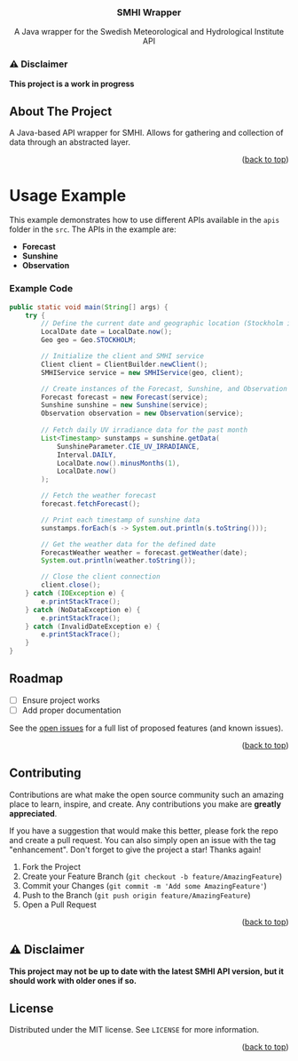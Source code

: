 <a id="readme-top"></a>

<div align="center">
<h3 align="center">SMHI Wrapper</h3>

  <p align="center">
    A Java wrapper for the Swedish Meteorological and Hydrological Institute API
  </p>
</div>

### ⚠️ Disclaimer

**This project is a work in progress**

## About The Project

A Java-based API wrapper for SMHI. Allows for gathering and collection of data through an abstracted layer.

<p align="right">(<a href="#readme-top">back to top</a>)</p>

# Usage Example

This example demonstrates how to use different APIs available in the `apis` folder in the `src`. The APIs in the example are:

- **Forecast**
- **Sunshine**
- **Observation**

### Example Code

```java
public static void main(String[] args) {
    try {
        // Define the current date and geographic location (Stockholm in this case)
        LocalDate date = LocalDate.now();
        Geo geo = Geo.STOCKHOLM;

        // Initialize the client and SMHI service
        Client client = ClientBuilder.newClient();
        SMHIService service = new SMHIService(geo, client);

        // Create instances of the Forecast, Sunshine, and Observation services
        Forecast forecast = new Forecast(service);
        Sunshine sunshine = new Sunshine(service);
        Observation observation = new Observation(service);
        
        // Fetch daily UV irradiance data for the past month
        List<Timestamp> sunstamps = sunshine.getData(
            SunshineParameter.CIE_UV_IRRADIANCE,
            Interval.DAILY, 
            LocalDate.now().minusMonths(1),
            LocalDate.now()
        );

        // Fetch the weather forecast
        forecast.fetchForecast();

        // Print each timestamp of sunshine data
        sunstamps.forEach(s -> System.out.println(s.toString()));

        // Get the weather data for the defined date
        ForecastWeather weather = forecast.getWeather(date);
        System.out.println(weather.toString());

        // Close the client connection
        client.close();
    } catch (IOException e) {
        e.printStackTrace();
    } catch (NoDataException e) {
        e.printStackTrace();
    } catch (InvalidDateException e) {
        e.printStackTrace();
    }
}

```

## Roadmap

- [ ] Ensure project works
- [ ] Add proper documentation

See the [open issues](https://github.com/axelwesselgren/smhi-wrapper/issues) for a full list of proposed features (and known issues).

<p align="right">(<a href="#readme-top">back to top</a>)</p>

## Contributing

Contributions are what make the open source community such an amazing place to learn, inspire, and create. Any contributions you make are **greatly appreciated**.

If you have a suggestion that would make this better, please fork the repo and create a pull request. You can also simply open an issue with the tag "enhancement".
Don't forget to give the project a star! Thanks again!

1. Fork the Project
2. Create your Feature Branch (`git checkout -b feature/AmazingFeature`)
3. Commit your Changes (`git commit -m 'Add some AmazingFeature'`)
4. Push to the Branch (`git push origin feature/AmazingFeature`)
5. Open a Pull Request

<p align="right">(<a href="#readme-top">back to top</a>)</p>

## ⚠️ Disclaimer

**This project may not be up to date with the latest SMHI API version, but it should work with older ones if so.**

## License

Distributed under the MIT license. See `LICENSE` for more information.

<p align="right">(<a href="#readme-top">back to top</a>)</p>
